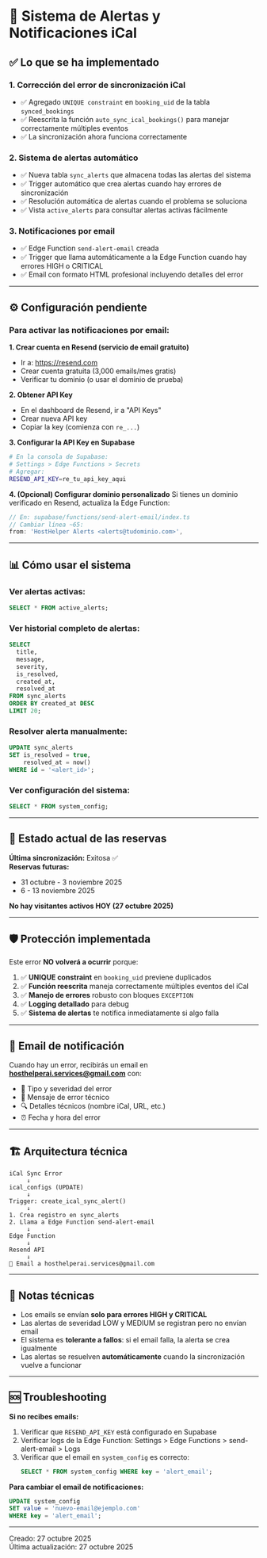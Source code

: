 # 📧 Sistema de Alertas y Notificaciones iCal

## ✅ Lo que se ha implementado

### 1. **Corrección del error de sincronización iCal**
- ✅ Agregado `UNIQUE constraint` en `booking_uid` de la tabla `synced_bookings`
- ✅ Reescrita la función `auto_sync_ical_bookings()` para manejar correctamente múltiples eventos
- ✅ La sincronización ahora funciona correctamente

### 2. **Sistema de alertas automático**
- ✅ Nueva tabla `sync_alerts` que almacena todas las alertas del sistema
- ✅ Trigger automático que crea alertas cuando hay errores de sincronización
- ✅ Resolución automática de alertas cuando el problema se soluciona
- ✅ Vista `active_alerts` para consultar alertas activas fácilmente

### 3. **Notificaciones por email**
- ✅ Edge Function `send-alert-email` creada
- ✅ Trigger que llama automáticamente a la Edge Function cuando hay errores HIGH o CRITICAL
- ✅ Email con formato HTML profesional incluyendo detalles del error

---

## ⚙️ Configuración pendiente

### Para activar las notificaciones por email:

**1. Crear cuenta en Resend (servicio de email gratuito)**
- Ir a: https://resend.com
- Crear cuenta gratuita (3,000 emails/mes gratis)
- Verificar tu dominio (o usar el dominio de prueba)

**2. Obtener API Key**
- En el dashboard de Resend, ir a "API Keys"
- Crear nueva API key
- Copiar la key (comienza con `re_...`)

**3. Configurar la API Key en Supabase**
```bash
# En la consola de Supabase:
# Settings > Edge Functions > Secrets
# Agregar:
RESEND_API_KEY=re_tu_api_key_aqui
```

**4. (Opcional) Configurar dominio personalizado**
Si tienes un dominio verificado en Resend, actualiza la Edge Function:
```typescript
// En: supabase/functions/send-alert-email/index.ts
// Cambiar línea ~65:
from: 'HostHelper Alerts <alerts@tudominio.com>',
```

---

## 📊 Cómo usar el sistema

### Ver alertas activas:
```sql
SELECT * FROM active_alerts;
```

### Ver historial completo de alertas:
```sql
SELECT 
  title,
  message,
  severity,
  is_resolved,
  created_at,
  resolved_at
FROM sync_alerts
ORDER BY created_at DESC
LIMIT 20;
```

### Resolver alerta manualmente:
```sql
UPDATE sync_alerts
SET is_resolved = true,
    resolved_at = now()
WHERE id = '<alert_id>';
```

### Ver configuración del sistema:
```sql
SELECT * FROM system_config;
```

---

## 🔄 Estado actual de las reservas

**Última sincronización:** Exitosa ✅  
**Reservas futuras:**
- 31 octubre - 3 noviembre 2025
- 6 - 13 noviembre 2025

**No hay visitantes activos HOY (27 octubre 2025)**

---

## 🛡️ Protección implementada

Este error **NO volverá a ocurrir** porque:

1. ✅ **UNIQUE constraint** en `booking_uid` previene duplicados
2. ✅ **Función reescrita** maneja correctamente múltiples eventos del iCal
3. ✅ **Manejo de errores** robusto con bloques `EXCEPTION`
4. ✅ **Logging detallado** para debug
5. ✅ **Sistema de alertas** te notifica inmediatamente si algo falla

---

## 📧 Email de notificación

Cuando hay un error, recibirás un email en **hosthelperai.services@gmail.com** con:
- 🚨 Tipo y severidad del error
- 📝 Mensaje de error técnico
- 🔍 Detalles técnicos (nombre iCal, URL, etc.)
- ⏰ Fecha y hora del error

---

## 🏗️ Arquitectura técnica

```
iCal Sync Error
     ↓
ical_configs (UPDATE)
     ↓
Trigger: create_ical_sync_alert()
     ↓
1. Crea registro en sync_alerts
2. Llama a Edge Function send-alert-email
     ↓
Edge Function
     ↓
Resend API
     ↓
📧 Email a hosthelperai.services@gmail.com
```

---

## 📝 Notas técnicas

- Los emails se envían **solo para errores HIGH y CRITICAL**
- Las alertas de severidad LOW y MEDIUM se registran pero no envían email
- El sistema es **tolerante a fallos**: si el email falla, la alerta se crea igualmente
- Las alertas se resuelven **automáticamente** cuando la sincronización vuelve a funcionar

---

## 🆘 Troubleshooting

**Si no recibes emails:**
1. Verificar que `RESEND_API_KEY` está configurado en Supabase
2. Verificar logs de la Edge Function: Settings > Edge Functions > send-alert-email > Logs
3. Verificar que el email en `system_config` es correcto:
   ```sql
   SELECT * FROM system_config WHERE key = 'alert_email';
   ```

**Para cambiar el email de notificaciones:**
```sql
UPDATE system_config
SET value = 'nuevo-email@ejemplo.com'
WHERE key = 'alert_email';
```

---

Creado: 27 octubre 2025  
Última actualización: 27 octubre 2025



